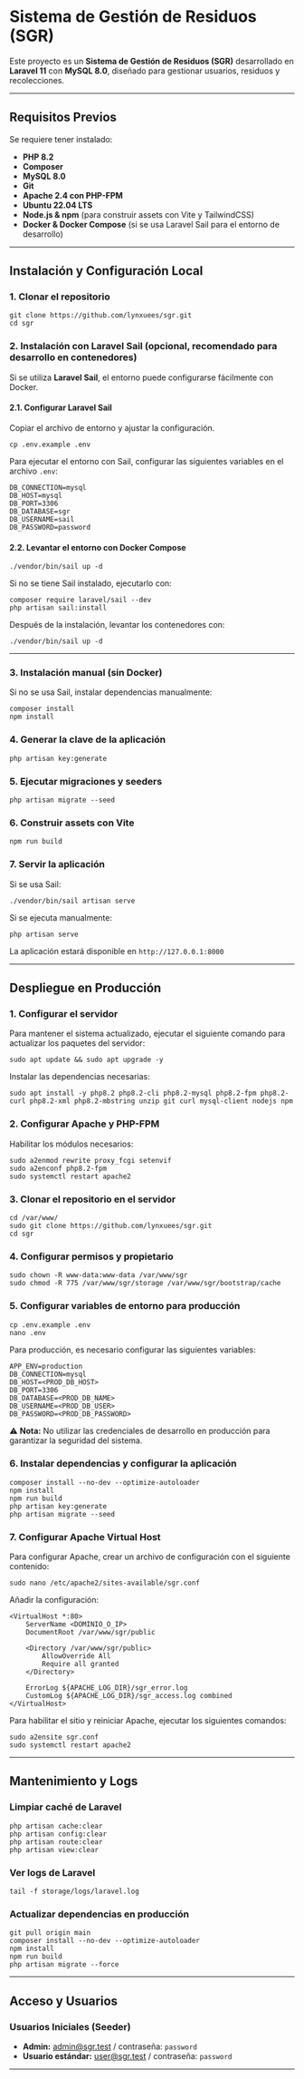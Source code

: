 # Sistema de Gestión de Residuos (SGR)

Este proyecto es un **Sistema de Gestión de Residuos (SGR)** desarrollado en **Laravel 11** con **MySQL 8.0**, diseñado para gestionar usuarios, residuos y recolecciones.

---

## **Requisitos Previos**

Se requiere tener instalado:

- **PHP 8.2**
- **Composer**
- **MySQL 8.0**
- **Git**
- **Apache 2.4 con PHP-FPM**
- **Ubuntu 22.04 LTS**
- **Node.js & npm** (para construir assets con Vite y TailwindCSS)
- **Docker & Docker Compose** (si se usa Laravel Sail para el entorno de desarrollo)

---

## **Instalación y Configuración Local**

### **1. Clonar el repositorio**
```
git clone https://github.com/lynxuees/sgr.git
cd sgr
```

### **2. Instalación con Laravel Sail (opcional, recomendado para desarrollo en contenedores)**
Si se utiliza **Laravel Sail**, el entorno puede configurarse fácilmente con Docker.

#### **2.1. Configurar Laravel Sail**
Copiar el archivo de entorno y ajustar la configuración.
```
cp .env.example .env
```

Para ejecutar el entorno con Sail, configurar las siguientes variables en el archivo `.env`:
```
DB_CONNECTION=mysql
DB_HOST=mysql
DB_PORT=3306
DB_DATABASE=sgr
DB_USERNAME=sail
DB_PASSWORD=password
```

#### **2.2. Levantar el entorno con Docker Compose**
```
./vendor/bin/sail up -d
```

Si no se tiene Sail instalado, ejecutarlo con:
```
composer require laravel/sail --dev
php artisan sail:install
```

Después de la instalación, levantar los contenedores con:
```
./vendor/bin/sail up -d
```

---

### **3. Instalación manual (sin Docker)**
Si no se usa Sail, instalar dependencias manualmente:
```
composer install
npm install
```

### **4. Generar la clave de la aplicación**
```
php artisan key:generate
```

### **5. Ejecutar migraciones y seeders**
```
php artisan migrate --seed
```

### **6. Construir assets con Vite**
```
npm run build
```

### **7. Servir la aplicación**
Si se usa Sail:
```
./vendor/bin/sail artisan serve
```
Si se ejecuta manualmente:
```
php artisan serve
```
La aplicación estará disponible en `http://127.0.0.1:8000`

---

## **Despliegue en Producción**

### **1. Configurar el servidor**
Para mantener el sistema actualizado, ejecutar el siguiente comando para actualizar los paquetes del servidor:
```
sudo apt update && sudo apt upgrade -y
```

Instalar las dependencias necesarias:
```
sudo apt install -y php8.2 php8.2-cli php8.2-mysql php8.2-fpm php8.2-curl php8.2-xml php8.2-mbstring unzip git curl mysql-client nodejs npm
```

### **2. Configurar Apache y PHP-FPM**
Habilitar los módulos necesarios:
```
sudo a2enmod rewrite proxy_fcgi setenvif
sudo a2enconf php8.2-fpm
sudo systemctl restart apache2
```

### **3. Clonar el repositorio en el servidor**
```
cd /var/www/
sudo git clone https://github.com/lynxuees/sgr.git
cd sgr
```

### **4. Configurar permisos y propietario**
```
sudo chown -R www-data:www-data /var/www/sgr
sudo chmod -R 775 /var/www/sgr/storage /var/www/sgr/bootstrap/cache
```

### **5. Configurar variables de entorno para producción**
```
cp .env.example .env
nano .env
```
Para producción, es necesario configurar las siguientes variables:
```
APP_ENV=production
DB_CONNECTION=mysql
DB_HOST=<PROD_DB_HOST>
DB_PORT=3306
DB_DATABASE=<PROD_DB_NAME>
DB_USERNAME=<PROD_DB_USER>
DB_PASSWORD=<PROD_DB_PASSWORD>
```
⚠ **Nota:** No utilizar las credenciales de desarrollo en producción para garantizar la seguridad del sistema.

### **6. Instalar dependencias y configurar la aplicación**
```
composer install --no-dev --optimize-autoloader
npm install
npm run build
php artisan key:generate
php artisan migrate --seed
```

### **7. Configurar Apache Virtual Host**
Para configurar Apache, crear un archivo de configuración con el siguiente contenido:
```
sudo nano /etc/apache2/sites-available/sgr.conf
```

Añadir la configuración:
```
<VirtualHost *:80>
    ServerName <DOMINIO_O_IP>
    DocumentRoot /var/www/sgr/public

    <Directory /var/www/sgr/public>
        AllowOverride All
        Require all granted
    </Directory>

    ErrorLog ${APACHE_LOG_DIR}/sgr_error.log
    CustomLog ${APACHE_LOG_DIR}/sgr_access.log combined
</VirtualHost>
```

Para habilitar el sitio y reiniciar Apache, ejecutar los siguientes comandos:
```
sudo a2ensite sgr.conf
sudo systemctl restart apache2
```

---

## **Mantenimiento y Logs**
### **Limpiar caché de Laravel**
```
php artisan cache:clear
php artisan config:clear
php artisan route:clear
php artisan view:clear
```

### **Ver logs de Laravel**
```
tail -f storage/logs/laravel.log
```

### **Actualizar dependencias en producción**
```
git pull origin main
composer install --no-dev --optimize-autoloader
npm install
npm run build
php artisan migrate --force
```

---

## **Acceso y Usuarios**
### **Usuarios Iniciales (Seeder)**
- **Admin:** admin@sgr.test / contraseña: `password`
- **Usuario estándar:** user@sgr.test / contraseña: `password`

---

